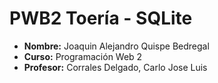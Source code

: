 # PWB2 Toería - SQLite

- **Nombre:** Joaquin Alejandro Quispe Bedregal
- **Curso:** Programación Web 2
- **Profesor:** Corrales Delgado, Carlo Jose Luis